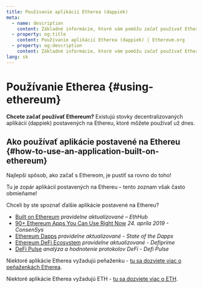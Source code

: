 ```yaml
---
title: Používanie aplikácií Etherea (dappiek)
meta:
  - name: description
    content: Základné informácie, ktoré vám pomôžu začať používať Ethereum.
  - property: og:title
    content: Používanie aplikácií Etherea (dappiek) | Ethereum.org
  - property: og:description
    content: Základné informácie, ktoré vám pomôžu začať používať Ethereum.
lang: sk
---
```


# Používanie Etherea {#using-ethereum}

<div class="featured">

**Chcete začať používať Ethereum?** Existujú stovky decentralizovaných aplikácií (dappiek) postavených na Ethereu, ktoré môžete používať už dnes.

</div>

## Ako používať aplikácie postavené na Ethereu {#how-to-use-an-application-built-on-ethereum}

Najlepší spôsob, ako začať s Ethereom, je pustiť sa rovno do toho!

Tu je zopár aplikácií postavených na Ethereu – tento zoznam však často obmieňame!

<RandomAppList />

Chceli by ste spoznať ďalšie aplikácie postavené na Ethereu?

- [Built on Ethereum](https://docs.ethhub.io/built-on-ethereum/built-on-ethereum/) _pravidelne aktualizované – EthHub_
- [90+ Ethereum Apps You Can Use Right Now](https://media.consensys.net/40-ethereum-apps-you-can-use-right-now-d643333769f7) _24. apríla 2019 - ConsenSys_
- [Ethereum Dapps](https://www.stateofthedapps.com/rankings/platform/ethereum) _pravidelne aktualizované - State of the Dapps_
- [Ethereum DeFi Ecosystem](https://defiprime.com/ethereum) _pravidelne aktualizované - Defiprime_
- [DeFi Pulse](https://defipulse.com/) _analýza a hodnotenie protokolov DeFi - Defi Pulse_

Niektoré aplikácie Etherea vyžadujú peňaženku - [tu sa dozviete viac o peňaženkách Etherea](/wallets/).

Niektoré aplikácie Etherea vyžadujú ETH - [tu sa dozviete viac o ETH](/eth/).
